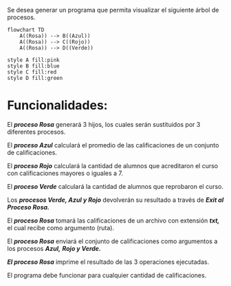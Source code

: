 Se desea generar un programa que permita visualizar el siguiente árbol de procesos.
```mermaid
flowchart TD
	A((Rosa)) --> B((Azul))
	A((Rosa)) --> C((Rojo))
	A((Rosa)) --> D((Verde))

style A fill:pink
style B fill:blue
style C fill:red
style D fill:green
```

# **Funcionalidades:**
El **_proceso Rosa_** generará 3 hijos, los cuales serán sustituidos por 3 diferentes procesos.

El **_proceso Azul_** calculará el promedio de las calificaciones de un conjunto de calificaciones.

El **_proceso Rojo_** calculará la cantidad de alumnos que acreditaron el curso con calificaciones
mayores o iguales a 7.

El **_proceso Verde_** calculará la cantidad de alumnos que reprobaron el curso.

Los **_procesos Verde, Azul y Rojo_** devolverán su resultado a través de **_Exit al Proceso Rosa._**

El **_proceso Rosa_** tomará las calificaciones de un archivo con extensión **_txt,_** el cual recibe como argumento (ruta).

El **_proceso Rosa_** enviará el conjunto de calificaciones como argumentos a los procesos **_Azul,_**
**_Rojo y Verde._**

**_El proceso Rosa_** imprime el resultado de las 3 operaciones ejecutadas.

El programa debe funcionar para cualquier cantidad de calificaciones.
